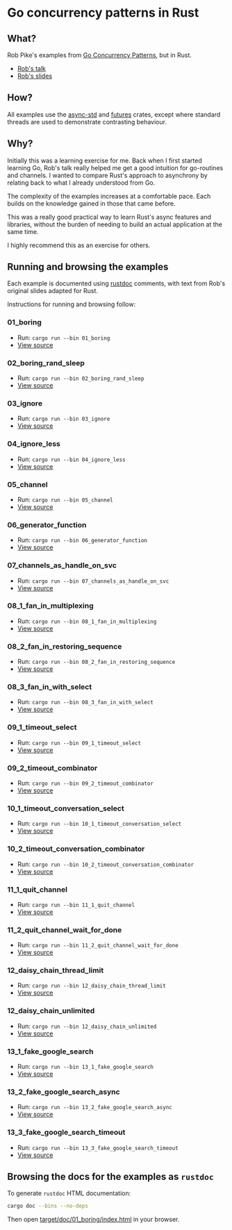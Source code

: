 # Go concurrency patterns in Rust

## What?

Rob Pike's examples from
[Go Concurrency Patterns](https://www.youtube.com/watch?v=f6kdp27TYZs), but in
Rust.

* [Rob's talk](https://www.youtube.com/watch?v=f6kdp27TYZs)
* [Rob's slides](https://talks.golang.org/2012/concurrency.slide)

## How?

All examples use the [async-std](https://crates.io/crates/async-std)
and [futures](https://crates.io/crates/futures) crates, except where standard threads are used to demonstrate contrasting behaviour.

## Why?

Initially this was a learning exercise for me. Back when I first started
learning Go, Rob's talk really helped me get a good intuition for go-routines
and channels. I wanted to compare Rust's approach to asynchrony by relating
back to what I already understood from Go.

The complexity of the examples increases at a comfortable pace. Each builds on
the knowledge gained in those that came before.

This was a really good practical way to learn Rust's async features and
libraries, without the burden of needing to build an actual application at the
same time.

I highly recommend this as an exercise for others.

## Running and browsing the examples

Each example is documented using [rustdoc](https://doc.rust-lang.org/rustdoc/)
comments, with text from Rob's original slides adapted for Rust.

Instructions for running and browsing follow:

### 01_boring

* Run: `cargo run --bin 01_boring`
* [View source](src/bin/01_boring.rs)

### 02_boring_rand_sleep

* Run: `cargo run --bin 02_boring_rand_sleep`
* [View source](src/bin/02_boring_rand_sleep.rs)

### 03_ignore

* Run: `cargo run --bin 03_ignore`
* [View source](src/bin/03_ignore.rs)

### 04_ignore_less

* Run: `cargo run --bin 04_ignore_less`
* [View source](src/bin/04_ignore_less.rs)

### 05_channel

* Run: `cargo run --bin 05_channel`
* [View source](src/bin/05_channel.rs)

### 06_generator_function

* Run: `cargo run --bin 06_generator_function`
* [View source](src/bin/06_generator_function.rs)

### 07_channels_as_handle_on_svc

* Run: `cargo run --bin 07_channels_as_handle_on_svc`
* [View source](src/bin/07_channels_as_handle_on_svc.rs)

### 08_1_fan_in_multiplexing

* Run: `cargo run --bin 08_1_fan_in_multiplexing`
* [View source](src/bin/08_1_fan_in_multiplexing.rs)

### 08_2_fan_in_restoring_sequence

* Run: `cargo run --bin 08_2_fan_in_restoring_sequence`
* [View source](src/bin/08_2_fan_in_restoring_sequence.rs)

### 08_3_fan_in_with_select

* Run: `cargo run --bin 08_3_fan_in_with_select`
* [View source](src/bin/08_3_fan_in_with_select.rs)

### 09_1_timeout_select

* Run: `cargo run --bin 09_1_timeout_select`
* [View source](src/bin/09_1_timeout_select.rs)

### 09_2_timeout_combinator

* Run: `cargo run --bin 09_2_timeout_combinator`
* [View source](src/bin/09_2_timeout_combinator.rs)

### 10_1_timeout_conversation_select

* Run: `cargo run --bin 10_1_timeout_conversation_select`
* [View source](src/bin/10_1_timeout_conversation_select.rs)

### 10_2_timeout_conversation_combinator

* Run: `cargo run --bin 10_2_timeout_conversation_combinator`
* [View source](src/bin/10_2_timeout_conversation_combinator.rs)

### 11_1_quit_channel

* Run: `cargo run --bin 11_1_quit_channel`
* [View source](src/bin/11_1_quit_channel.rs)

### 11_2_quit_channel_wait_for_done

* Run: `cargo run --bin 11_2_quit_channel_wait_for_done`
* [View source](src/bin/11_2_quit_channel_wait_for_done.rs)

### 12_daisy_chain_thread_limit

* Run: `cargo run --bin 12_daisy_chain_thread_limit`
* [View source](src/bin/12_daisy_chain_thread_limit.rs)

### 12_daisy_chain_unlimited

* Run: `cargo run --bin 12_daisy_chain_unlimited`
* [View source](src/bin/12_daisy_chain_unlimited.rs)

### 13_1_fake_google_search

* Run: `cargo run --bin 13_1_fake_google_search`
* [View source](src/bin/13_1_fake_google_search.rs)

### 13_2_fake_google_search_async

* Run: `cargo run --bin 13_2_fake_google_search_async`
* [View source](src/bin/13_2_fake_google_search_async.rs)

### 13_3_fake_google_search_timeout

* Run: `cargo run --bin 13_3_fake_google_search_timeout`
* [View source](src/bin/13_3_fake_google_search_timeout.rs)

## Browsing the docs for the examples as `rustdoc`

To generate `rustdoc` HTML documentation:

```bash
cargo doc --bins --no-deps
```

Then open [target/doc/01_boring/index.html](target/doc/01_boring/index.html)
in your browser.
